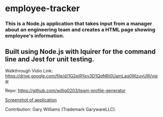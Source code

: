 # employee-tracker

### This is a Node.js application that takes input from a manager about an engineering team and creates a HTML page showing employee's information.

## Built using Node.js with Iquirer for the command line and Jest for unit testing.

Walkthrough Vidio Link: https://drive.google.com/file/d/1G2eiR1jsy3D1QqNRj0UamLaq0WzuyU9l/view

Repo: https://github.com/willig0203/team-profile-generator

[Screenshot of application](./images/Screenshot%202022-07-11.jpg)

Contribution: 
Gary Williams (Trademark GarywareLLC).